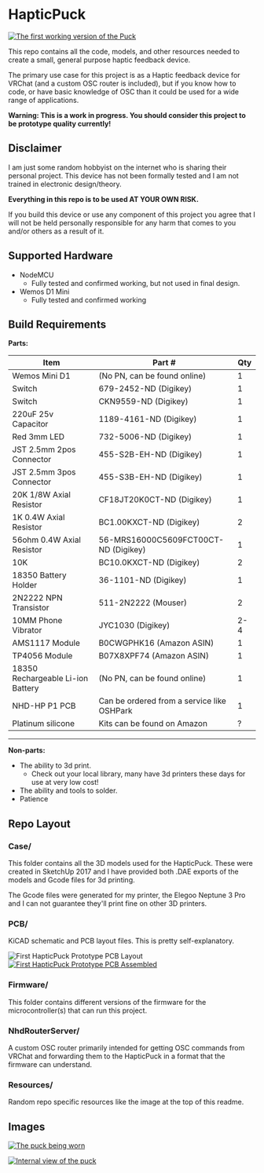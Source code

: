 # HapticPuck

[![The first working version of the Puck](Resources/Images/IMG_1495_small.jpeg)](Resources/Images/IMG_1495_full.jpeg)

This repo contains all the code, models, and other resources needed to create a small, general purpose haptic feedback device.

The primary use case for this project is as a Haptic feedback device for VRChat (and a custom OSC router is included), but if you know how to code, or have basic knowledge of OSC than it could be used for a wide range of applications.

__Warning: This is a work in progress. You should consider this project to be prototype quality currently!__

## Disclaimer

I am just some random hobbyist on the internet who is sharing their personal project. This device has not been formally tested and I am not trained in electronic design/theory.

**Everything in this repo is to be used AT YOUR OWN RISK.**

If you build this device or use any component of this project you agree that I will not be held personally responsible for any harm that comes to you and/or others as a result of it.

## Supported Hardware

- NodeMCU
    - Fully tested and confirmed working, but not used in final design.
- Wemos D1 Mini
    - Fully tested and confirmed working

## Build Requirements

**Parts:**


| Item | Part # | Qty |
|------|--------|-----|
| Wemos Mini D1 | (No PN, can be found online) | 1 |
| Switch | 679-2452-ND (Digikey) | 1 |
| Switch | CKN9559-ND (Digikey) | 1 |
| 220uF 25v Capacitor | 1189-4161-ND (Digikey) | 1 |
| Red 3mm LED | 732-5006-ND (Digikey) | 1 |
| JST 2.5mm 2pos Connector | 455-S2B-EH-ND (Digikey) | 1 |
| JST 2.5mm 3pos Connector | 455-S3B-EH-ND (Digikey) | 1 |
| 20K 1/8W Axial Resistor | CF18JT20K0CT-ND (Digikey) | 1 |
| 1K 0.4W Axial Resistor | BC1.00KXCT-ND (Digikey) | 2 |
| 56ohm 0.4W Axial Resistor | 56-MRS16000C5609FCT00CT-ND (Digikey) | 1 |
| 10K | BC10.0KXCT-ND (Digikey) | 2 |
| 18350 Battery Holder | 36-1101-ND (Digikey) | 1 |
| 2N2222 NPN Transistor | 511-2N2222  (Mouser) | 2 |
| 10MM Phone Vibrator | JYC1030 (Digikey) | 2-4 |
| AMS1117 Module |  B0CWGPHK16 (Amazon ASIN) | 1 |
| TP4056 Module |  B07X8XPF74 (Amazon ASIN) | 1 |
| 18350 Rechargeable Li-ion Battery | (No PN, can be found online) | 1 |
| NHD-HP P1 PCB | Can be ordered from a service like OSHPark | 1 |
| Platinum silicone | Kits can be found on Amazon | ? |
-----------------------


**Non-parts:**
- The ability to 3d print.
    - Check out your local library, many have 3d printers these days for use at very low cost!
- The ability and tools to solder.
- Patience

## Repo Layout

### Case/

This folder contains all the 3D models used for the HapticPuck. These were created in SketchUp 2017 and I have provided both .DAE exports of the models and Gcode files for 3d printing.

The Gcode files were generated for my printer, the Elegoo Neptune 3 Pro and I can not guarantee they'll print fine on other 3D printers.

### PCB/

KiCAD schematic and PCB layout files. This is pretty self-explanatory.

![First HapticPuck Prototype PCB Layout](<Resources/PCB/NHD-HP P1.png>)
[![First HapticPuck Prototype PCB Assembled](Resources/PCB/IMG_1632_small.jpeg)](Resources/PCB/IMG_1632_full.jpeg)

### Firmware/

This folder contains different versions of the firmware for the microcontroller(s) that can run this project.

### NhdRouterServer/

A custom OSC router primarily intended for getting OSC commands from VRChat and forwarding them to the HapticPuck in a format that the firmware can understand.

### Resources/

Random repo specific resources like the image at the top of this readme.

## Images

[![The puck being worn](Resources/Images/IMG_1494_small.jpeg)](Resources/Images/IMG_1494_full.jpeg)

[![Internal view of the puck](Resources/Images/IMG_1478_small.jpeg)](Resources/Images/IMG_1478_full.jpeg)
